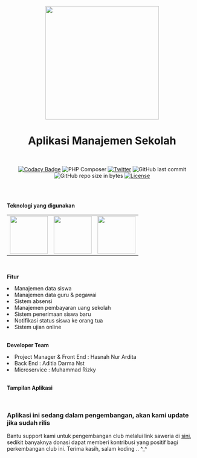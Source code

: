 
<p  align="center">

<img  src='http://asset.justhasnah.my.id/screenshoot/Logo_Project/nadha_school_logo.jpg'  width='300px'>

</p>

<h1  align="center">Aplikasi Manajemen Sekolah</h1>

<br>

<span  align="center">

  

[![Codacy Badge](https://app.codacy.com/project/badge/Grade/73992f34e72143c58ec4fc34d4c51f8b)](https://www.codacy.com/manual/haxorsprogramming/Nadha-School?utm_source=github.com&amp;utm_medium=referral&amp;utm_content=haxorsprogramming/Nadha-School&amp;utm_campaign=Badge_Grade)  ![PHP Composer](https://github.com/haxorsprogramming/Nadha-School/workflows/PHP%20Composer/badge.svg)  [![Twitter](https://img.shields.io/twitter/follow/nadha_alditha.svg?style=social&label=Follow)](https://twitter.com/intent/follow?screen_name=nadha_alditha)  ![GitHub last commit](https://img.shields.io/github/last-commit/haxorsprogramming/Nadha-School.svg)  ![GitHub repo size in bytes](https://img.shields.io/github/repo-size/badges/shields.svg)  [![License](https://img.shields.io/github/license/haxorsprogramming/Nadha-School.svg)](LICENSE)

  
  

</span>

</p>

  

<br/><br/>

<b>Teknologi yang digunakan</b>

<table>
<tr>
<td><a href="#!"><img src="http://asset.justhasnah.my.id/logo_dev/html-5.png" width="100px"></a></td>
<td><a href="#!"><img src="http://asset.justhasnah.my.id/logo_dev/html-5.png" width="100px"></a></td>
<td><a href="#!"><img src="http://asset.justhasnah.my.id/logo_dev/html-5.png" width="100px"></a></td>
</tr>
</table>

<br/>

<b>Fitur</b>

<li> Manajemen data siswa</li>

<li> Manajemen data guru & pegawai</li>

<li> Sistem absensi</li>

<li> Manajemen pembayaran uang sekolah</li>

<li> Sistem penerimaan siswa baru</li>

<li> Notifikasi status siswa ke orang tua</li>

<li> Sistem ujian online</li>

<br/>

<b>Developer Team</b>

<li> Project Manager & Front End : Hasnah Nur Ardita</li>

<li> Back End : Aditia Darma Nst</li>

<li> Microservice : Muhammad Rizky</li>

<br/>

<b>Tampilan Aplikasi</b>

<br/>

  

<h3><b>Aplikasi ini sedang dalam pengembangan, akan kami update jika sudah rilis</b></h3>

  

Bantu support kami untuk pengembangan club melalui link saweria di <a  href='https://saweria.co/donate/haxorsprogramming'>sini</a>, sedikit banyaknya donasi dapat memberi kontribusi yang positif bagi perkembangan club ini. Terima kasih, salam koding .. ^_^